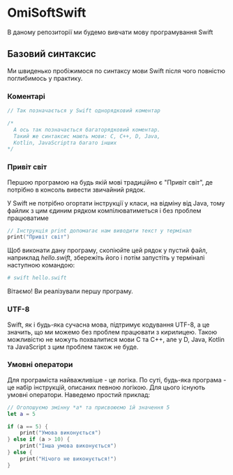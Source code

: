 # OmiSoftSwift
В даному репозиторії ми будемо вивчати мову програмування Swift

## Базовий синтаксис

Ми швиденько пробіжимося по синтаксу мови Swift після чого повністю
поглибимось у практику.

### Коментарі
 
```swift
// Так позначається у Swift однорядковий коментар

/*
  А ось так позначається багаторядковий коментар.
  Такий же синтаксис мають мови: C, C++, D, Java,
  Kotlin, JavaScriptта багато інших
*/
```

### Привіт світ

Першою програмою на будь якій мові традиційно є "Привіт світ", де
потрібно в консоль вивести звичайний рядок.

У Swift не потрібно огортати інструкції у класи, на відміну від Java,
тому файлик з цим єдиним рядком компілюватиметься і без проблем працюватиме

```swift
// Інструкція print допомагає нам виводити текст у термінал
print("Привіт світ")
```

Щоб виконати дану програму, скопіюйте цей рядок у пустий файл, наприклад
*hello.swift*, збережіть його і потім запустіть у терміналі наступною
командою:

```bash
# swift hello.swift
```

Вітаємо! Ви реалізували першу програму.

### UTF-8

Swift, як і будь-яка сучасна мова, підтримує кодування UTF-8, а це
значить, що ми можемо без проблем працювати з кирилицею. Такою
можливістю не можуть похвалитися мови C та C++, але у D, Java, Kotlin
та JavaScript з цим проблем також не буде.

### Умовні оператори

Для програміста найважливіше - це логіка. По суті, будь-яка програма -
це набір інструкцій, описаних певною логікою. Для цього існують умовні
оператори. Наведемо простий приклад:

```swift
// Оголошуємо змінну *a* та присвоюємо їй значення 5
let a = 5

if (a == 5) {
    print("Умова виконується")
} else if (a > 10) {
    print("Інша умова виконується")
} else {
    print("Нічого не виконується!")
}
```
